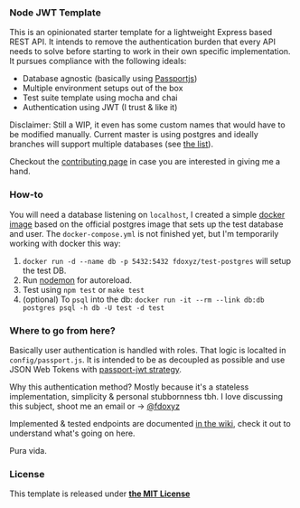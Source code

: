 ### Node JWT Template

This is an opinionated starter template for a lightweight Express based REST API. It intends to remove the authentication burden that every API needs to solve before starting to work in their own specific implementation. It pursues compliance with the following ideals:

* Database agnostic (basically using [Passportjs](http://passportjs.org/))
* Multiple environment setups out of the box
* Test suite template using mocha and chai
* Authentication using JWT (I trust & like it)

Disclaimer: Still a WIP, it even has some custom names that would have to be modified manually. Current master is using postgres and ideally branches will support multiple databases (see [the list](https://github.com/fdoxyz/node-jwt-template/blob/master/CONTRIBUTING.md)).

Checkout the [contributing page](https://github.com/fdoxyz/node-jwt-template/blob/master/CONTRIBUTING.md) in case you are interested in giving me a hand.

### How-to

You will need a database listening on `localhost`, I created a simple [docker image](https://hub.docker.com/r/fdoxyz/test-postgres/) based on the official postgres image that sets up the test database and user. The `docker-compose.yml` is not finished yet, but I'm temporarily working with docker this way:

1. `docker run -d --name db -p 5432:5432 fdoxyz/test-postgres` will setup the test DB.
2. Run [nodemon](https://www.npmjs.com/package/nodemon) for autoreload.
3. Test using `npm test` or `make test`
4. (optional) To `psql` into the db: `docker run -it --rm --link db:db postgres psql -h db -U test -d test`

### Where to go from here?

Basically user authentication is handled with roles. That logic is localted in `config/passport.js`. It is intended to be as decoupled as possible and use JSON Web Tokens with [passport-jwt strategy](https://github.com/themikenicholson/passport-jwt).

Why this authentication method? Mostly because it's a stateless implementation, simplicity & personal stubbornness tbh. I love discussing this subject, shoot me an email or -> [@fdoxyz](https://twitter.com/fdoxyz)

Implemented & tested endpoints are documented [in the wiki](https://github.com/fdoxyz/node-jwt-template/wiki/API-Docs), check it out to understand what's going on here.

Pura vida.

### License

This template is released under __[the MIT License](https://github.com/fdoxyz/node-jwt-template/blob/master/LICENSE)__
